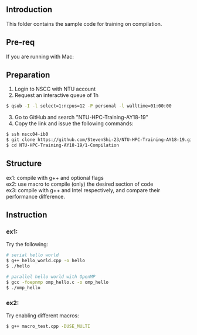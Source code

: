 ## Introduction
This folder contains the sample code for training on compilation.

## Pre-req
If you are running with Mac: 

## Preparation
1. Login to NSCC with NTU account
2. Request an interactive queue of 1h
```bash
$ qsub -I -l select=1:ncpus=12 -P personal -l walltime=01:00:00
```
3. Go to GitHub and search "NTU-HPC-Training-AY18-19"
4. Copy the link and issue the following commands:
```bash
$ ssh nscc04-ib0
$ git clone https://github.com/StevenShi-23/NTU-HPC-Training-AY18-19.git
$ cd NTU-HPC-Training-AY18-19/1-Compilation
```

## Structure
ex1: compile with g++ and optional flags \
ex2: use macro to compile (only) the desired section of code \
ex3: compile with g++ and Intel respectively, and compare their performance difference.

## Instruction

### ex1:
Try the following:
```bash
# serial hello world
$ g++ hello_world.cpp -o hello
$ ./hello

# parallel hello world with OpenMP
$ gcc -foepnmp omp_hello.c -o omp_hello
$ ./omp_hello
```

### ex2:
Try enabling different macros:
```bash
$ g++ macro_test.cpp -DUSE_MULTI
```
